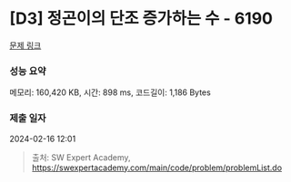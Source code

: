 # [D3] 정곤이의 단조 증가하는 수 - 6190 

[문제 링크](https://swexpertacademy.com/main/code/problem/problemDetail.do?contestProbId=AWcPjEuKAFgDFAU4) 

### 성능 요약

메모리: 160,420 KB, 시간: 898 ms, 코드길이: 1,186 Bytes

### 제출 일자

2024-02-16 12:01



> 출처: SW Expert Academy, https://swexpertacademy.com/main/code/problem/problemList.do